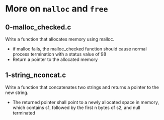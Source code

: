 # More on `malloc` and `free`

## 0-malloc_checked.c
Write a function that allocates memory using malloc.
- if malloc fails, the malloc_checked function should cause normal process termination with a status value of 98
- Return a pointer to the allocated memory

## 1-string_nconcat.c
Write a function that concatenates two strings and returns a pointer to the new string.
- The returned pointer shall point to a newly allocated space in memory, which contains s1, followed by the first n bytes of s2, and null terminated
